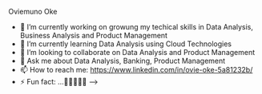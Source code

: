 

Oviemuno Oke

- 🔭 I’m currently working on growung my techical skills in Data Analysis, Business Analysis and Product Management 
- 🌱 I’m currently learning Data Analysis using Cloud Technologies
- 👯 I’m looking to collaborate on Data Analysis and Product Management 
- 💬 Ask me about Data Analysis, Banking, Product Management
- 📫 How to reach me: https://www.linkedin.com/in/ovie-oke-5a81232b/
- ⚡ Fun fact: ...🤔🤔🤔🤔🤔
-->
